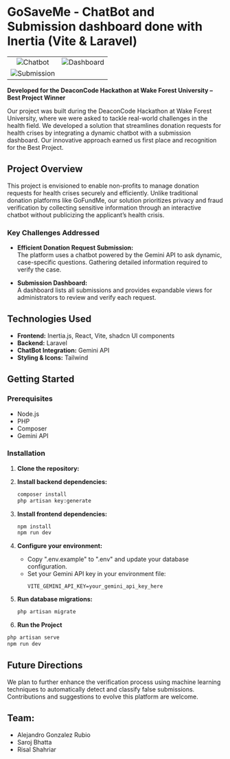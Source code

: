 # GoSaveMe - ChatBot and Submission dashboard done with Inertia (Vite & Laravel)

<table>
  <tr>
    <td align="center"><img src="https://github.com/user-attachments/assets/e95111d0-57da-42fc-a463-ac5efc745f23" alt="Chatbot" ></td>
    <td align="center"><img src="https://github.com/user-attachments/assets/5e81ba27-b731-4b2a-8a52-34ece2e9990d" alt="Dashboard" ></td>
  </tr>
  <tr>
    <td align="center"><img src="https://github.com/user-attachments/assets/e91a3dbc-6968-48af-bd39-77b2dd42fcce" alt="Submission" ></td>
  </tr>
</table>

**Developed for the DeaconCode Hackathon at Wake Forest University – Best Project Winner**

Our project was built during the DeaconCode Hackathon at Wake Forest University, where we were asked to tackle real-world challenges in the health field. We developed a solution that streamlines donation requests for health crises by integrating a dynamic chatbot with a submission dashboard. Our innovative approach earned us first place and recognition for the Best Project.

## Project Overview

This project is envisioned to enable non-profits to manage donation requests for health crises securely and efficiently. Unlike traditional donation platforms like GoFundMe, our solution prioritizes privacy and fraud verification by collecting sensitive information through an interactive chatbot without publicizing the applicant’s health crisis.

### Key Challenges Addressed

- **Efficient Donation Request Submission:**  
  The platform uses a chatbot powered by the Gemini API to ask dynamic, case-specific questions. Gathering detailed information required to verify the case.

- **Submission Dashboard:**  
  A dashboard lists all submissions and provides expandable views for administrators to review and verify each request.

## Technologies Used

- **Frontend:** Inertia.js, React, Vite, shadcn UI components  
- **Backend:** Laravel  
- **ChatBot Integration:** Gemini API
- **Styling & Icons:** Tailwind

## Getting Started

### Prerequisites

- Node.js
- PHP
- Composer
- Gemini API

### Installation

1. **Clone the repository:**
2. **Install backend dependencies:**

   ```bash
   composer install
   php artisan key:generate
   ```

3. **Install frontend dependencies:**

   ```bash
   npm install
   npm run dev
   ```

4. **Configure your environment:**

   - Copy ".env.example" to ".env" and update your database configuration.
   - Set your Gemini API key in your environment file:
     ```
     VITE_GEMINI_API_KEY=your_gemini_api_key_here
     ```

5. **Run database migrations:**

   ```bash
   php artisan migrate
   ```

6. **Run the Project**
  
  ```bash
  php artisan serve
  npm run dev
  ```

## Future Directions

We plan to further enhance the verification process using machine learning techniques to automatically detect and classify false submissions. Contributions and suggestions to evolve this platform are welcome.

## **Team:** 

- Alejandro Gonzalez Rubio
- Saroj Bhatta
- Risal Shahriar
